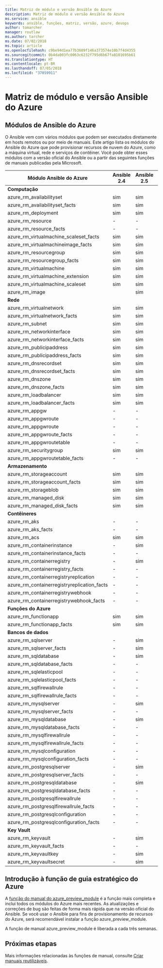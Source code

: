 ```yaml
---
title: Matriz de módulo e versão Ansible do Azure
description: Matriz de módulo e versão Ansible do Azure
ms.service: ansible
keywords: ansible, funções, matriz, versão, azure, devops
author: tomarcher
manager: routlaw
ms.author: tarcher
ms.date: 07/02/2018
ms.topic: article
ms.openlocfilehash: c9be94d1ea77b3609f146a373574e10b7f4d4355
ms.sourcegitcommit: 0b4da003fc0063c6232f795d6b67fa8101695b61
ms.translationtype: HT
ms.contentlocale: pt-BR
ms.lasthandoff: 07/05/2018
ms.locfileid: "37859911"
---
```

# <a name="ansible-module-and-version-matrix"></a>Matriz de módulo e versão Ansible do Azure

## <a name="ansible-modules-for-azure"></a>Módulos de Ansible do Azure
O Ansible vem com vários módulos que podem ser executados diretamente em hosts remotos ou por meio de manuais.
Este artigo lista os módulos do Ansible do Azure que pode provisionar recursos de nuvem do Azure, como a máquina virtual, rede e serviços de contêiner. Você pode obter esses módulos com a versão oficial do Ansible ou a partir das seguintes funções de manuais publicadas pela Microsoft.

| Módulo Ansible do Azure                   |  Ansible 2.4 |  Ansible 2.5 |  Ansible 2.6 |  Função de manual [azure_preview_module](#introduction-to-azurepreviewmodule) | 
|---------------------------------------------|--------------|--------------|-----------------------------|-------------------------------------| 
| **Computação**                    |           |                          |                          |                                  | 
| azure_rm_availabilityset                    | sim          | sim                         | sim          | sim                                 | 
| azure_rm_availabilityset_facts              | sim          | sim                         | sim          | sim                                 | 
| azure_rm_deployment                         | sim          | sim                         | sim          | sim                                 | 
| azure_rm_resource                           | -            | -                           | sim          | sim                                 | 
| azure_rm_resource_facts                     | -            | -                           | sim          | sim                                 | 
| azure_rm_virtualmachine_scaleset_facts      | sim          | sim                         | sim          | sim                                 | 
| azure_rm_virtualmachineimage_facts          | sim          | sim                         | sim          | sim                                 | 
| azure_rm_resourcegroup                      | sim          | sim                         | sim          | sim                                 | 
| azure_rm_resourcegroup_facts                | sim          | sim                         | sim          | sim                                 | 
| azure_rm_virtualmachine                     | sim          | sim                         | sim          | sim                                 | 
| azure_rm_virtualmachine_extension           | sim          | sim                         | sim          | sim                                 | 
| azure_rm_virtualmachine_scaleset            | sim          | sim                         | sim          | sim                                 | 
| azure_rm_image                              |              | sim                         | sim          | sim                                 | 
| **Rede**                    |           |                          |                          |                                  | 
| azure_rm_virtualnetwork                     | sim          | sim                         | sim          | sim                                 | 
| azure_rm_virtualnetwork_facts               | sim          | sim                         | sim          | sim                                 | 
| azure_rm_subnet                             | sim          | sim                         | sim          | sim                                 | 
| azure_rm_networkinterface                   | sim          | sim                         | sim          | sim                                 | 
| azure_rm_networkinterface_facts             | sim          | sim                         | sim          | sim                                 | 
| azure_rm_publicipaddress                    | sim          | sim                         | sim          | sim                                 | 
| azure_rm_publicipaddress_facts              | sim          | sim                         | sim          | sim                                 | 
| azure_rm_dnsrecordset                       | sim          | sim                         | sim          | sim                                 | 
| azure_rm_dnsrecordset_facts                 | sim          | sim                         | sim          | sim                                 | 
| azure_rm_dnszone                            | sim          | sim                         | sim          | sim                                 | 
| azure_rm_dnszone_facts                      | sim          | sim                         | sim          | sim                                 | 
| azure_rm_loadbalancer                       | sim          | sim                         | sim          | sim                                 | 
| azure_rm_loadbalancer_facts                 | sim          | sim                         | sim          | sim                                 | 
| azure_rm_appgw                              | -            | -                           | -            | sim                                 | 
| azure_rm_appgwroute                         | -            | -                           | -            | sim                                 | 
| azure_rm_appgwroute                         | -            | -                           | -            | sim                                 |
| azure_rm_appgwroute_facts                   | -            | -                           | -            | sim                                 |
| azure_rm_appgwroutetable                    | -            | -                           | -            | sim                                 |
| azure_rm_securitygroup                      | sim          | sim                         | sim          | sim                                 | 
| azure_rm_appgwroutetable_facts              | -            | -                           | -            | sim                                 | 
| **Armazenamento**                    |           |                          |                          |                                  | 
| azure_rm_storageaccount                     | sim          | sim                         | sim          | sim                                 | 
| azure_rm_storageaccount_facts               | sim          | sim                         | sim          | sim                                 | 
| azure_rm_storageblob                        | sim          | sim                         | sim          | sim                                 | 
| azure_rm_managed_disk                       | sim          | sim                         | sim          | sim                                 | 
| azure_rm_managed_disk_facts                 | sim          | sim                         | sim          | sim                                 | 
| **Contêineres**                    |           |                          |                          |                                  | 
| azure_rm_aks                                | -            | -                           | sim          | sim                                 | 
| azure_rm_aks_facts                          | -            | -                           | sim          | sim                                 | 
| azure_rm_acs                                | sim          | sim                         | sim          | sim                                 | 
| azure_rm_containerinstance                  | -            | sim                         | sim          | sim                                 | 
| azure_rm_containerinstance_facts            | -            | -                           | -            | sim                                 | 
| azure_rm_containerregistry                  | -            | sim                         | sim          | sim                                 | 
| azure_rm_containerregistry_facts            | -            | -                           | -            | sim                                 | 
| azure_rm_containerregistryreplication       | -            | -                           | -            | sim                                 | 
| azure_rm_containerregistryreplication_facts | -            | -                           | -            | sim                                 | 
| azure_rm_containerregistrywebhook           | -            | -                           | -            | sim                                 | 
| azure_rm_containerregistrywebhook_facts     | -            | -                           | -            | sim                                 | 
| **Funções do Azure**                    |           |                          |                          |                                  | 
| azure_rm_functionapp                        | sim          | sim                         | sim          | sim                                 | 
| azure_rm_functionapp_facts                  | sim          | sim                         | sim          | sim                                 | 
| **Bancos de dados**                    |           |                          |                          |                                  | 
| azure_rm_sqlserver                          | -            | sim                         | sim          | sim                                 | 
| azure_rm_sqlserver_facts                    | -            | sim                         | sim          | sim                                 | 
| azure_rm_sqldatabase                        | -            | sim                         | sim          | sim                                 | 
| azure_rm_sqldatabase_facts                  | -            | -                           | -            | sim                                 | 
| azure_rm_sqlelasticpool                     | -            | -                           | -            | sim                                 | 
| azure_rm_sqlelasticpool_facts               | -            | -                           | -            | sim                                 | 
| azure_rm_sqlfirewallrule                    | -            | -                           | -            | sim                                 | 
| azure_rm_sqlfirewallrule_facts              | -            | -                           | -            | sim                                 | 
| azure_rm_mysqlserver                        | -            | sim                         | sim          | sim                                 | 
| azure_rm_mysqlserver_facts                  | -            | -                           | -            | sim                                 | 
| azure_rm_mysqldatabase                      | -            | sim                         | sim          | sim                                 | 
| azure_rm_mysqldatabase_facts                | -            | -                           | -            | sim                                 | 
| azure_rm_mysqlfirewallrule                  | -            | -                           | -            | sim                                 | 
| azure_rm_mysqlfirewallrule_facts            | -            | -                           | -            | sim                                 | 
| azure_rm_mysqlconfiguration                 | -            | -                           | -            | sim                                 | 
| azure_rm_mysqlconfiguration_facts           | -            | -                           | -            | sim                                 | 
| azure_rm_postgresqlserver                   | -            | sim                         | sim          | sim                                 | 
| azure_rm_postgresqlserver_facts             | -            | -                           | -            | sim                                 | 
| azure_rm_postgresqldatabase                 | -            | sim                         | sim          | sim                                 | 
| azure_rm_postgresqldatabase_facts           | -            | -                           | -            | sim                                 | 
| azure_rm_postgresqlfirewallrule             | -            | -                           | -            | sim                                 | 
| azure_rm_postgresqlfirewallrule_facts       | -            | -                           | -            | sim                                 | 
| azure_rm_postgresqlconfiguration            | -            | -                           | -            | sim                                 | 
| azure_rm_postgresqlconfiguration_facts      | -            | -                           | -            | sim                                 | 
| **Key Vault**                    |           |                          |                          |                                  | 
| azure_rm_keyvault                           | -            | sim                         | sim          | sim                                 |
| azure_rm_keyvault_facts                     | -            | -                           | -            | sim                                 |
| azure_rm_keyvaultkey                        | -            | sim                         | sim          | sim                                 |
| azure_rm_keyvaultsecret                     | -            | sim                         | sim          | sim                                 |


## <a name="introduction-to-playbook-role-for-azure"></a>Introdução à função de guia estratégico do Azure
A [função do manual do azure_preview_module](https://galaxy.ansible.com/Azure/azure_preview_modules/) é a função mais completa e inclui todos os módulos do Azure mais recentes. As atualizações e correções de bug são feitas de forma mais rápida que na versão oficial do Ansible. Se você usar o Ansible para fins de provisionamento de recursos do Azure, será recomendável instalar a função azure_preview_module.

A função de manual azure_preview_module é liberada a cada três semanas.

## <a name="next-steps"></a>Próximas etapas
Mais informações relacionadas às funções de manual, consulte [Criar manuais reutilizáveis](http://docs.ansible.com/ansible/latest/playbooks_reuse.html). 
